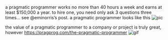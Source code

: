 a pragmatic programmer works no more than 40 hours a week and earns at least $150,000 a year.
to hire one, you need only ask 3 questions three times… see @eminorris’s post.
a pragmatic programmer looks like this
![pic](http://www.developermemes.com/wp-content/uploads/2014/09/Web-Developer-With-A-Job-Web-Developer-Without-A-Job-Meme.jpg)

the value of a pragmatic programmer to a company or project is truly great, however
https://pragprog.com/the-pragmatic-programmer
![gif](http://media.giphy.com/media/ZVik7pBtu9dNS/giphy.gif)
